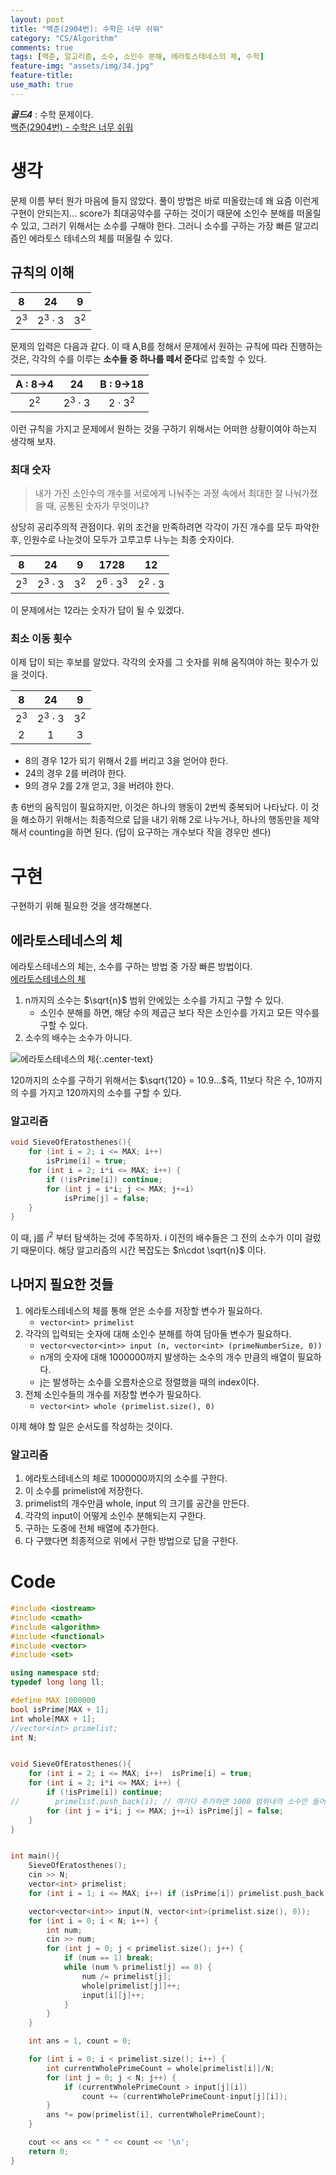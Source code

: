 ```yaml
---
layout: post
title: "백준(2904번): 수학은 너무 쉬워"
category: "CS/Algorithm"
comments: true
tags: [백준, 알고리즘, 소수, 소인수 분해, 에라토스테네스의 체, 수학]
feature-img: "assets/img/34.jpg"
feature-title:
use_math: true
---
```


**_골드4_** : 수학 문제이다.  
[백준(2904번) - 수학은 너무 쉬워](https://www.acmicpc.net/problem/2904)

# 생각

문제 이름 부터 뭔가 마음에 들지 않았다. 풀이 방법은 바로 떠올랐는데 왜 요즘 이런게 구현이 안되는지... score가 최대공약수를 구하는 것이기 때문에 소인수 분해를 떠올릴 수 있고, 그러기 위해서는 소수를 구해야 한다. 그러니 소수를 구하는 가장 빠른 알고리즘인 에라토스 테네스의 체를 떠올릴 수 있다.

## 규칙의 이해

|   8   |      24      |   9   |
| :---: | :----------: | :---: |
| $2^3$ | $2^3\cdot 3$ | $3^2$ |

문제의 입력은 다음과 같다. 이 때 A,B를 정해서 문제에서 원하는 규칙에 따라 진행하는 것은, 각각의 수를 이루는 **소수들 중 하나를 떼서 준다**로 압축할 수 있다.

| A : 8->4 |     24      |  B : 9->18   |
| :------: | :---------: | :----------: |
|  $2^2$   | $2^3\cdot3$ | $2\cdot 3^2$ |

이런 규칙을 가지고 문제에서 원하는 것을 구하기 위해서는 어떠한 상황이여야 하는지 생각해 보자.

### 최대 숫자

> 내가 가진 소인수의 개수를 서로에게 나눠주는 과정 속에서 최대한 잘 나눠가졌을 때, 공통된 숫자가 무엇이냐?

상당히 공리주의적 관점이다. 위의 조건을 만족하려면 각각이 가진 개수를 모두 파악한 후, 인원수로 나눈것이 모두가 고루고루 나누는 최종 숫자이다.

|   8   |      24      |   9   |     1728      |      12      |
| :---: | :----------: | :---: | :-----------: | :----------: |
| $2^3$ | $2^3\cdot 3$ | $3^2$ | $2^6\cdot3^3$ | $2^2\cdot 3$ |

이 문제에서는 12라는 숫자가 답이 될 수 있겠다.

### 최소 이동 횟수

이제 답이 되는 후보를 알았다. 각각의 숫자를 그 숫자를 위해 움직여야 하는 횟수가 있을 것이다.

|   8   |      24      |   9   |
| :---: | :----------: | :---: |
| $2^3$ | $2^3\cdot 3$ | $3^2$ |
|   2   |      1       |   3   |

- 8의 경우 12가 되기 위해서 2를 버리고 3을 얻어야 한다.
- 24의 경우 2를 버려야 한다.
- 9의 경우 2를 2개 얻고, 3을 버려야 한다.

총 6번의 움직임이 필요하지만, 이것은 하나의 행동이 2번씩 중복되어 나타났다. 이 것을 해소하기 위해서는 최종적으로 답을 내기 위해 2로 나누거나, 하나의 행동만을 제약해서 counting을 하면 된다. (답이 요구하는 개수보다 작을 경우만 센다)

# 구현

구현하기 위해 필요한 것을 생각해본다.

## 에라토스테네스의 체

에라토스테네스의 체는, 소수를 구하는 방법 중 가장 빠른 방법이다.  
[에라토스테네스의 체](https://ko.wikipedia.org/wiki/에라토스테네스의_체)

1. n까지의 소수는 $\sqrt{n}$ 범위 안에있는 소수를 가지고 구할 수 있다.
   - 소인수 분해를 하면, 해당 수의 제곱근 보다 작은 소인수를 가지고 모든 약수를 구할 수 있다.
2. 소수의 배수는 소수가 아니다.

![에라토스테네스의 체](https://upload.wikimedia.org/wikipedia/commons/b/b9/Sieve_of_Eratosthenes_animation.gif){:.center-text}

120까지의 소수를 구하기 위해서는 $\sqrt{120} = 10.9...$즉, 11보다 작은 수, 10까지의 수를 가지고 120까지의 소수를 구할 수 있다.

### 알고리즘

```c++
void SieveOfEratosthenes(){
    for (int i = 2; i <= MAX; i++)
        isPrime[i] = true;
    for (int i = 2; i*i <= MAX; i++) {
        if (!isPrime[i]) continue;
        for (int j = i*i; j <= MAX; j+=i)
            isPrime[j] = false;
    }
}
```

이 때, j를 $i^2$ 부터 탐색하는 것에 주목하자. i 이전의 배수들은 그 전의 소수가 이미 걸렀기 때문이다. 해당 알고리즘의 시간 복잡도는 $n\cdot \sqrt{n}$ 이다.

## 나머지 필요한 것들

1. 에라토스테네스의 체를 통해 얻은 소수를 저장할 변수가 필요하다.
   - `vector<int> primelist`
2. 각각의 입력되는 숫자에 대해 소인수 분해를 하여 담아둘 변수가 필요하다.
   - `vector<vector<int>> input (n, vector<int> (primeNumberSize, 0))`
   - n개의 숫자에 대해 1000000까지 발생하는 소수의 개수 만큼의 배열이 필요하다.
   - j는 발생하는 소수를 오름차순으로 정렬했을 때의 index이다.
3. 전체 소인수들의 개수를 저장할 변수가 필요하다.
   - `vector<int> whole (primelist.size(), 0)`

이제 해야 할 일은 순서도를 작성하는 것이다.

### 알고리즘

1. 에라토스테네스의 체로 1000000까지의 소수를 구한다.
2. 이 소수를 primelist에 저장한다.
3. primelist의 개수만큼 whole, input 의 크기를 공간을 만든다.
4. 각각의 input이 어떻게 소인수 분해되는지 구한다.
5. 구하는 도중에 전체 배열에 추가한다.
6. 다 구했다면 최종적으로 위에서 구한 방법으로 답을 구한다.

# Code

```c++
#include <iostream>
#include <cmath>
#include <algorithm>
#include <functional>
#include <vector>
#include <set>

using namespace std;
typedef long long ll;

#define MAX 1000000
bool isPrime[MAX + 1];
int whole[MAX + 1];
//vector<int> primelist;
int N;


void SieveOfEratosthenes(){
    for (int i = 2; i <= MAX; i++)  isPrime[i] = true;
    for (int i = 2; i*i <= MAX; i++) {
        if (!isPrime[i]) continue;
//        primelist.push_back(i); // 여기다 추가하면 1000 범위내의 소수만 들어간다..
        for (int j = i*i; j <= MAX; j+=i) isPrime[j] = false;
    }
}


int main(){
    SieveOfEratosthenes();
    cin >> N;
    vector<int> primelist;
    for (int i = 1; i <= MAX; i++) if (isPrime[i]) primelist.push_back(i);

    vector<vector<int>> input(N, vector<int>(primelist.size(), 0));
    for (int i = 0; i < N; i++) {
        int num;
        cin >> num;
        for (int j = 0; j < primelist.size(); j++) {
            if (num == 1) break;
            while (num % primelist[j] == 0) {
                num /= primelist[j];
                whole[primelist[j]]++;
                input[i][j]++;
            }
        }
    }

    int ans = 1, count = 0;

    for (int i = 0; i < primelist.size(); i++) {
        int currentWholePrimeCount = whole[primelist[i]]/N;
        for (int j = 0; j < N; j++) {
            if (currentWholePrimeCount > input[j][i])
                count += (currentWholePrimeCount-input[j][i]);
        }
        ans *= pow(primelist[i], currentWholePrimeCount);
    }

    cout << ans << " " << count << '\n';
    return 0;
}


```
